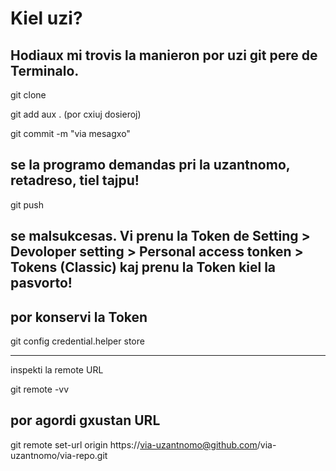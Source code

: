 # Kiel uzi?

## Hodiaux mi trovis la manieron por uzi git pere de Terminalo.

git clone <URL>

git add <dosiero> aux . (por cxiuj dosieroj)

git commit -m "via mesagxo"

## se la programo demandas pri la uzantnomo, retadreso, tiel tajpu!

git push

## se malsukcesas. Vi prenu la Token de Setting > Devoloper setting > Personal access tonken > Tokens (Classic) kaj prenu la Token kiel la pasvorto!

## por konservi la Token

git config credential.helper store

---

inspekti la remote URL

git remote -vv

## por agordi gxustan URL

git remote set-url origin https://via-uzantnomo@github.com/via-uzantnomo/via-repo.git

